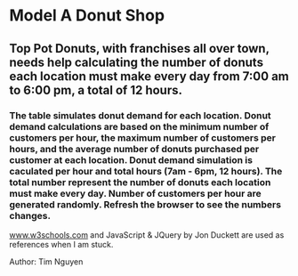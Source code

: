 # Model A Donut Shop

## Top Pot Donuts, with franchises all over town, needs help calculating the number of donuts each location must make every day from 7:00 am to 6:00 pm, a total of 12 hours.

### The table simulates donut demand for each location. Donut demand calculations are based on the minimum number of customers per hour, the maximum number of customers per hours, and the average number of donuts purchased per customer at each location. Donut demand simulation is caculated per hour and total hours (7am - 6pm, 12 hours). The total number represent the number of donuts each location must make every day. Number of customers per hour are generated randomly. Refresh the browser to see the numbers changes.

www.w3schools.com and JavaScript & JQuery by Jon Duckett are used as references when I am stuck.


Author: Tim Nguyen
